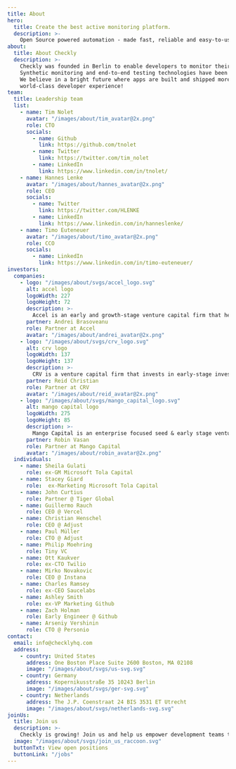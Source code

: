 ```yaml
---
title: About
hero: 
  title: Create the best active monitoring platform.
  description: >-
    Open Source powered automation - made fast, reliable and easy-to-use.
about:
  title: About Checkly
  description: >-
    Checkly was founded in Berlin to enable developers to monitor their critical APIs and UIs easily.<br />
    Synthetic monitoring and end-to-end testing technologies have been sleepy during the last decade; in contrast, the DevOps-space, CI/CD-workflows, and Developer-tools evolved. Modern automation needs to become faster, easy to implement, open, integrated, and reliable. That's what we are working on every day.<br />
    We believe in a bright future where apps are built and shipped more reliably from dev to production and further. Our vision is to create the best active monitoring platform for developers using modern stacks. A platform with a 
    world-class developer experience!
team:
  title: Leadership team
  list: 
    - name: Tim Nolet
      avatar: "/images/about/tim_avatar@2x.png"
      role: CTO
      socials: 
        - name: Github
          link: https://github.com/tnolet
        - name: Twitter
          link: https://twitter.com/tim_nolet
        - name: LinkedIn
          link: https://www.linkedin.com/in/tnolet/
    - name: Hannes Lenke
      avatar: "/images/about/hannes_avatar@2x.png"
      role: CEO
      socials:
        - name: Twitter
          link: https://twitter.com/HLENKE
        - name: LinkedIn
          link: https://www.linkedin.com/in/hanneslenke/
    - name: Timo Euteneuer
      avatar: "/images/about/timo_avatar@2x.png"
      role: CCO
      socials: 
        - name: LinkedIn
          link: https://www.linkedin.com/in/timo-euteneuer/
investors:
  companies:
    - logo: "/images/about/svgs/accel_logo.svg"
      alt: accel logo
      logoWidth: 227
      logoHeight: 72
      description: >-
        Accel is an early and growth-stage venture capital firm that helps a global community of entrepreneurs.
      partner: Andrei Brasoveanu
      role: Partner at Accel
      avatar: "/images/about/andrei_avatar@2x.png"
    - logo: "/images/about/svgs/crv_logo.svg"
      alt: crv logo
      logoWidth: 137
      logoHeight: 137
      description: >-
        CRV is a venture capital firm that invests in early-stage investments in technology companies.
      partner: Reid Christian
      role: Partner at CRV
      avatar: "/images/about/reid_avatar@2x.png"
    - logo: "/images/about/svgs/mango_capital_logo.svg"
      alt: mango capital logo
      logoWidth: 275
      logoHeight: 85
      description: >-
        Mango Capital is an enterprise focused seed & early stage venture capital investment firm.
      partner: Robin Vasan
      role: Partner at Mango Capital
      avatar: "/images/about/robin_avatar@2x.png"
  individuals:
    - name: Sheila Gulati
      role: ex-GM Microsoft Tola Capital
    - name: Stacey Giard
      role:  ex-Marketing Microsoft Tola Capital
    - name: John Curtius
      role: Partner @ Tiger Global
    - name: Guillermo Rauch
      role: CEO @ Vercel
    - name: Christian Henschel
      role: CEO @ Adjust
    - name: Paul Müller
      role: CTO @ Adjust
    - name: Philip Moehring
      role: Tiny VC
    - name: Ott Kaukver
      role: ex-CTO Twilio
    - name: Mirko Novakovic
      role: CEO @ Instana
    - name: Charles Ramsey
      role: ex-CEO Saucelabs
    - name: Ashley Smith
      role: ex-VP Marketing Github
    - name: Zach Holman
      role: Early Engineer @ Github
    - name: Arseniy Vershinin
      role: CTO @ Personio
contact: 
  email: info@checklyhq.com
  address: 
    - country: United States
      address: One Boston Place Suite 2600 Boston, MA 02108
      image: "/images/about/svgs/us-svg.svg"
    - country: Germany
      address: Kopernikusstraße 35 10243 Berlin
      image: "/images/about/svgs/ger-svg.svg"
    - country: Netherlands
      address: The J.P. Coenstraat 24 BIS 3531 ET Utrecht
      image: "/images/about/svgs/netherlands-svg.svg"
joinUs:
  title: Join us
  description: >-
    Checkly is growing! Join us and help us empower development teams to build, deploy and run better software. You will be working on our SaaS app and our open source projects Headless Recorder and Terraform Provider
  image: "/images/about/svgs/join_us_raccoon.svg"
  buttonTxt: View open positions
  buttonLink: "/jobs"
---
```

